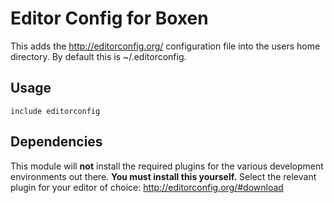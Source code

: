 # Editor Config for Boxen #

This adds the http://editorconfig.org/ configuration file into the users
home directory. By default this is ~/.editorconfig.

## Usage ##

```
include editorconfig
```

## Dependencies ##

This module will **not** install the required plugins for the various
development environments out there. **You must install this yourself.**
Select the relevant plugin for your editor of choice: http://editorconfig.org/#download
